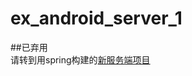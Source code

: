 # ex_android_server_1  
##已弃用  
        请转到用spring构建的[新服务端项目](https://github.com/imjasming/ex-android-server-new-spring)
